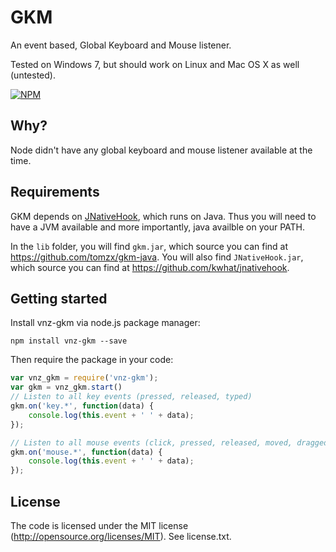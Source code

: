 # GKM
An event based, Global Keyboard and Mouse listener.

Tested on Windows 7, but should work on Linux and Mac OS X as well (untested).

[![NPM](https://nodei.co/npm-dl/gkm.png)](https://nodei.co/npm/vnz-gkm/)

## Why?
Node didn't have any global keyboard and mouse listener available at the time.

## Requirements
GKM depends on [JNativeHook](https://github.com/kwhat/jnativehook), which runs on Java. Thus you will need to have a JVM available and more importantly, java availble on your PATH.

In the `lib` folder, you will find `gkm.jar`, which source you can find at https://github.com/tomzx/gkm-java.
You will also find `JNativeHook.jar`, which source you can find at https://github.com/kwhat/jnativehook.

## Getting started
Install vnz-gkm via node.js package manager:

    npm install vnz-gkm --save

Then require the package in your code:

```javascript
var vnz_gkm = require('vnz-gkm');
var gkm = vnz_gkm.start()
// Listen to all key events (pressed, released, typed)
gkm.on('key.*', function(data) {
    console.log(this.event + ' ' + data);
});

// Listen to all mouse events (click, pressed, released, moved, dragged)
gkm.on('mouse.*', function(data) {
	console.log(this.event + ' ' + data);
});
```

## License
The code is licensed under the MIT license (http://opensource.org/licenses/MIT). See license.txt.